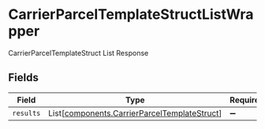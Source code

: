 # CarrierParcelTemplateStructListWrapper

CarrierParcelTemplateStruct List Response


## Fields

| Field                                                                                                  | Type                                                                                                   | Required                                                                                               | Description                                                                                            |
| ------------------------------------------------------------------------------------------------------ | ------------------------------------------------------------------------------------------------------ | ------------------------------------------------------------------------------------------------------ | ------------------------------------------------------------------------------------------------------ |
| `results`                                                                                              | List[[components.CarrierParcelTemplateStruct](../../models/components/carrierparceltemplatestruct.md)] | :heavy_minus_sign:                                                                                     | N/A                                                                                                    |